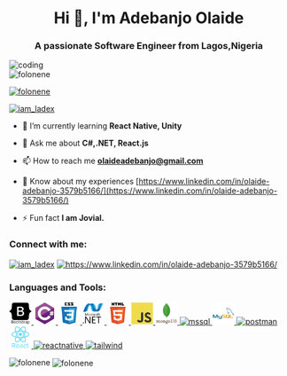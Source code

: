 <h1 align="center">Hi 👋, I'm Adebanjo Olaide</h1>
<h3 align="center">A passionate Software Engineer from Lagos,Nigeria</h3>

<img align="right" alt="coding" width="1000" src="https://cdn.dribbble.com/users/2657768/screenshots/15142663/media/68a68b784474d747eb0beec7106f393e.png">

<p align="left"> <img src="https://komarev.com/ghpvc/?username=folonene&label=Profile%20views&color=0e75b6&style=flat" alt="folonene" /> </p>

<p align="left"> <a href="https://github.com/ryo-ma/github-profile-trophy"><img src="https://github-profile-trophy.vercel.app/?username=folonene" alt="folonene" /></a> </p>

<p align="left"> <a href="https://twitter.com/iam_ladex" target="blank"><img src="https://img.shields.io/twitter/follow/iam_ladex?logo=twitter&style=for-the-badge" alt="iam_ladex" /></a> </p>

- 🌱 I’m currently learning **React Native, Unity**

- 💬 Ask me about **C#,.NET, React.js**

- 📫 How to reach me **olaideadebanjo@gmail.com**

- 📄 Know about my experiences [https://www.linkedin.com/in/olaide-adebanjo-3579b5166/](https://www.linkedin.com/in/olaide-adebanjo-3579b5166/)

- ⚡ Fun fact **I am Jovial.**

<h3 align="left">Connect with me:</h3>
<p align="left">
<a href="https://twitter.com/iam_ladex" target="blank"><img align="center" src="https://raw.githubusercontent.com/rahuldkjain/github-profile-readme-generator/master/src/images/icons/Social/twitter.svg" alt="iam_ladex" height="30" width="40" /></a>
<a href="https://linkedin.com/in/https://www.linkedin.com/in/olaide-adebanjo-3579b5166/" target="blank"><img align="center" src="https://raw.githubusercontent.com/rahuldkjain/github-profile-readme-generator/master/src/images/icons/Social/linked-in-alt.svg" alt="https://www.linkedin.com/in/olaide-adebanjo-3579b5166/" height="30" width="40" /></a>
</p>

<h3 align="left">Languages and Tools:</h3>
<p align="left"> <a href="https://getbootstrap.com" target="_blank" rel="noreferrer"> <img src="https://raw.githubusercontent.com/devicons/devicon/master/icons/bootstrap/bootstrap-plain-wordmark.svg" alt="bootstrap" width="40" height="40"/> </a> <a href="https://www.w3schools.com/cs/" target="_blank" rel="noreferrer"> <img src="https://raw.githubusercontent.com/devicons/devicon/master/icons/csharp/csharp-original.svg" alt="csharp" width="40" height="40"/> </a> <a href="https://www.w3schools.com/css/" target="_blank" rel="noreferrer"> <img src="https://raw.githubusercontent.com/devicons/devicon/master/icons/css3/css3-original-wordmark.svg" alt="css3" width="40" height="40"/> </a> <a href="https://dotnet.microsoft.com/" target="_blank" rel="noreferrer"> <img src="https://raw.githubusercontent.com/devicons/devicon/master/icons/dot-net/dot-net-original-wordmark.svg" alt="dotnet" width="40" height="40"/> </a> <a href="https://www.w3.org/html/" target="_blank" rel="noreferrer"> <img src="https://raw.githubusercontent.com/devicons/devicon/master/icons/html5/html5-original-wordmark.svg" alt="html5" width="40" height="40"/> </a> <a href="https://developer.mozilla.org/en-US/docs/Web/JavaScript" target="_blank" rel="noreferrer"> <img src="https://raw.githubusercontent.com/devicons/devicon/master/icons/javascript/javascript-original.svg" alt="javascript" width="40" height="40"/> </a> <a href="https://www.mongodb.com/" target="_blank" rel="noreferrer"> <img src="https://raw.githubusercontent.com/devicons/devicon/master/icons/mongodb/mongodb-original-wordmark.svg" alt="mongodb" width="40" height="40"/> </a> <a href="https://www.microsoft.com/en-us/sql-server" target="_blank" rel="noreferrer"> <img src="https://www.svgrepo.com/show/303229/microsoft-sql-server-logo.svg" alt="mssql" width="40" height="40"/> </a> <a href="https://www.mysql.com/" target="_blank" rel="noreferrer"> <img src="https://raw.githubusercontent.com/devicons/devicon/master/icons/mysql/mysql-original-wordmark.svg" alt="mysql" width="40" height="40"/> </a> <a href="https://postman.com" target="_blank" rel="noreferrer"> <img src="https://www.vectorlogo.zone/logos/getpostman/getpostman-icon.svg" alt="postman" width="40" height="40"/> </a> <a href="https://reactjs.org/" target="_blank" rel="noreferrer"> <img src="https://raw.githubusercontent.com/devicons/devicon/master/icons/react/react-original-wordmark.svg" alt="react" width="40" height="40"/> </a> <a href="https://reactnative.dev/" target="_blank" rel="noreferrer"> <img src="https://reactnative.dev/img/header_logo.svg" alt="reactnative" width="40" height="40"/> </a> <a href="https://tailwindcss.com/" target="_blank" rel="noreferrer"> <img src="https://www.vectorlogo.zone/logos/tailwindcss/tailwindcss-icon.svg" alt="tailwind" width="40" height="40"/> </a> </p>

<p><img align="left" src="https://github-readme-stats.vercel.app/api/top-langs?username=folonene&show_icons=true&locale=en&layout=compact" alt="folonene" /></p>

<p>&nbsp;<img align="center" src="https://github-readme-stats.vercel.app/api?username=folonene&show_icons=true&locale=en" alt="folonene" /></p>
